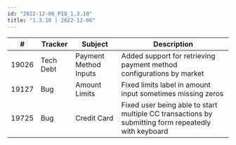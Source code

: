 ```yaml
--- 
id: "2022-12-06_PIQ_1.3.10"
title: "1.3.10 | 2022-12-06"
---
```


| #     | Tracker   | Subject               | Description                                                                                         |
| ----- | --------- | --------------------- | --------------------------------------------------------------------------------------------------- |
| 19026 | Tech Debt | Payment Method Inputs | Added support for retrieving payment method configurations by market                                |
| 19127 | Bug       | Amount Limits         | Fixed limits label in amount input sometimes missing zeros                                          |
| 19725 | Bug       | Credit Card           | Fixed user being able to start multiple CC transactions by submitting form repeatedly with keyboard |